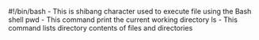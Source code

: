 #!/bin/bash - This is shibang character used to execute file using the Bash shell
pwd - This command print the current working directory
ls - This command lists directory contents of files and directories
